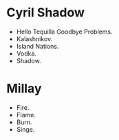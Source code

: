 Cyril Shadow
===============

* Hello Tequilla Goodbye Problems.
* Kalashnikov.
* Island Nations.
* Vodka.
* Shadow.

Millay
=================

* Fire.
* Flame.
* Burn.
* Singe.
